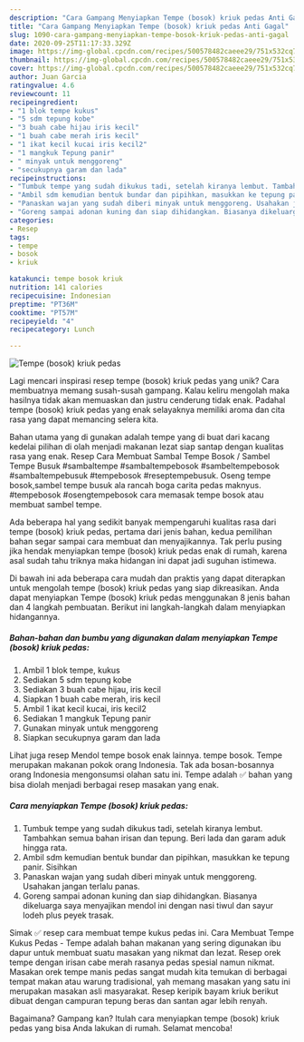```yaml
---
description: "Cara Gampang Menyiapkan Tempe (bosok) kriuk pedas Anti Gagal"
title: "Cara Gampang Menyiapkan Tempe (bosok) kriuk pedas Anti Gagal"
slug: 1090-cara-gampang-menyiapkan-tempe-bosok-kriuk-pedas-anti-gagal
date: 2020-09-25T11:17:33.329Z
image: https://img-global.cpcdn.com/recipes/500578482caeee29/751x532cq70/tempe-bosok-kriuk-pedas-foto-resep-utama.jpg
thumbnail: https://img-global.cpcdn.com/recipes/500578482caeee29/751x532cq70/tempe-bosok-kriuk-pedas-foto-resep-utama.jpg
cover: https://img-global.cpcdn.com/recipes/500578482caeee29/751x532cq70/tempe-bosok-kriuk-pedas-foto-resep-utama.jpg
author: Juan Garcia
ratingvalue: 4.6
reviewcount: 11
recipeingredient:
- "1 blok tempe kukus"
- "5 sdm tepung kobe"
- "3 buah cabe hijau iris kecil"
- "1 buah cabe merah iris kecil"
- "1 ikat kecil kucai iris kecil2"
- "1 mangkuk Tepung panir"
- " minyak untuk menggoreng"
- "secukupnya garam dan lada"
recipeinstructions:
- "Tumbuk tempe yang sudah dikukus tadi, setelah kiranya lembut. Tambahkan semua bahan irisan dan tepung. Beri lada dan garam aduk hingga rata."
- "Ambil sdm kemudian bentuk bundar dan pipihkan, masukkan ke tepung panir. Sisihkan"
- "Panaskan wajan yang sudah diberi minyak untuk menggoreng. Usahakan jangan terlalu panas."
- "Goreng sampai adonan kuning dan siap dihidangkan. Biasanya dikeluarga saya menyajikan mendol ini dengan nasi tiwul dan sayur lodeh plus peyek trasak."
categories:
- Resep
tags:
- tempe
- bosok
- kriuk

katakunci: tempe bosok kriuk 
nutrition: 141 calories
recipecuisine: Indonesian
preptime: "PT36M"
cooktime: "PT57M"
recipeyield: "4"
recipecategory: Lunch

---
```



![Tempe (bosok) kriuk pedas](https://img-global.cpcdn.com/recipes/500578482caeee29/751x532cq70/tempe-bosok-kriuk-pedas-foto-resep-utama.jpg)

Lagi mencari inspirasi resep tempe (bosok) kriuk pedas yang unik? Cara membuatnya memang susah-susah gampang. Kalau keliru mengolah maka hasilnya tidak akan memuaskan dan justru cenderung tidak enak. Padahal tempe (bosok) kriuk pedas yang enak selayaknya memiliki aroma dan cita rasa yang dapat memancing selera kita.

Bahan utama yang di gunakan adalah tempe yang di buat dari kacang kedelai pilihan di olah menjadi makanan lezat siap santap dengan kualitas rasa yang enak. Resep Cara Membuat Sambal Tempe Bosok / Sambel Tempe Busuk #sambaltempe #sambaltempebosok #sambeltempebosok #sambaltempebusuk #tempebosok #reseptempebusuk. Oseng tempe bosok,sambel tempe busuk ala rancah boga carita pedas maknyus. #tempebosok #osengtempebosok cara memasak tempe bosok atau membuat sambel tempe.

Ada beberapa hal yang sedikit banyak mempengaruhi kualitas rasa dari tempe (bosok) kriuk pedas, pertama dari jenis bahan, kedua pemilihan bahan segar sampai cara membuat dan menyajikannya. Tak perlu pusing jika hendak menyiapkan tempe (bosok) kriuk pedas enak di rumah, karena asal sudah tahu triknya maka hidangan ini dapat jadi suguhan istimewa.


Di bawah ini ada beberapa cara mudah dan praktis yang dapat diterapkan untuk mengolah tempe (bosok) kriuk pedas yang siap dikreasikan. Anda dapat menyiapkan Tempe (bosok) kriuk pedas menggunakan 8 jenis bahan dan 4 langkah pembuatan. Berikut ini langkah-langkah dalam menyiapkan hidangannya.

<!--inarticleads1-->

##### Bahan-bahan dan bumbu yang digunakan dalam menyiapkan Tempe (bosok) kriuk pedas:

1. Ambil 1 blok tempe, kukus
1. Sediakan 5 sdm tepung kobe
1. Sediakan 3 buah cabe hijau, iris kecil
1. Siapkan 1 buah cabe merah, iris kecil
1. Ambil 1 ikat kecil kucai, iris kecil2
1. Sediakan 1 mangkuk Tepung panir
1. Gunakan  minyak untuk menggoreng
1. Siapkan secukupnya garam dan lada


Lihat juga resep Mendol tempe bosok enak lainnya. tempe bosok. Tempe merupakan makanan pokok orang Indonesia. Tak ada bosan-bosannya orang Indonesia mengonsumsi olahan satu ini. Tempe adalah ✅ bahan yang bisa diolah menjadi berbagai resep masakan yang enak. 

<!--inarticleads2-->

##### Cara menyiapkan Tempe (bosok) kriuk pedas:

1. Tumbuk tempe yang sudah dikukus tadi, setelah kiranya lembut. Tambahkan semua bahan irisan dan tepung. Beri lada dan garam aduk hingga rata.
1. Ambil sdm kemudian bentuk bundar dan pipihkan, masukkan ke tepung panir. Sisihkan
1. Panaskan wajan yang sudah diberi minyak untuk menggoreng. Usahakan jangan terlalu panas.
1. Goreng sampai adonan kuning dan siap dihidangkan. Biasanya dikeluarga saya menyajikan mendol ini dengan nasi tiwul dan sayur lodeh plus peyek trasak.


Simak ✅ resep cara membuat tempe kukus pedas ini. Cara Membuat Tempe Kukus Pedas - Tempe adalah bahan makanan yang sering digunakan ibu dapur untuk membuat suatu masakan yang nikmat dan lezat. Resep orek tempe dengan irisan cabe merah rasanya pedas spesial namun nikmat. Masakan orek tempe manis pedas sangat mudah kita temukan di berbagai tempat makan atau warung tradisional, yah memang masakan yang satu ini merupakan masakan asli masyarakat. Resep keripik bayam kriuk berikut dibuat dengan campuran tepung beras dan santan agar lebih renyah. 

Bagaimana? Gampang kan? Itulah cara menyiapkan tempe (bosok) kriuk pedas yang bisa Anda lakukan di rumah. Selamat mencoba!
